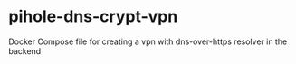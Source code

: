 # pihole-dns-crypt-vpn
Docker Compose file for creating a vpn with dns-over-https resolver in the backend
